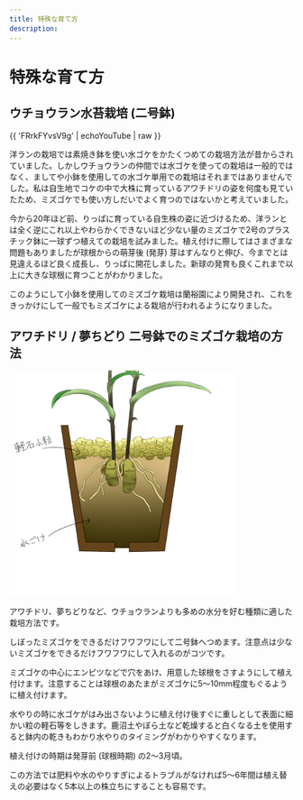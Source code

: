 ```yaml
---
title: 特殊な育て方
description:
---
```

特殊な育て方
==
ウチョウラン水苔栽培 (二号鉢)
--
{{ 'FRrkFYvsV9g' | echoYouTube | raw }}

洋ランの栽培では素焼き鉢を使い水ゴケをかたくつめての栽培方法が昔からされていました。しかしウチョウランの仲間では水ゴケを使っての栽培は一般的ではなく、ましてや小鉢を使用しての水ゴケ単用での栽培はそれまではありませんでした。私は自生地でコケの中で大株に育っているアワチドリの姿を何度も見ていたため、ミズゴケでも使い方しだいでよく育つのではないかと考えていました。

今から20年ほど前、りっぱに育っている自生株の姿に近づけるため、洋ランとは全く逆にこれ以上やわらかくできないほど少ない量のミズゴケで2号のプラスチック鉢に一球ずつ植えての栽培を試みました。植え付けに際してはさまざまな問題もありましたが球根からの萌芽後 (発芽) 芽はすんなりと伸び、今までとは見違えるほど良く成長し、りっぱに開花しました。新球の発育も良くこれまで以上に大きな球根に育つことがわかりました。

このようにして小鉢を使用してのミズゴケ栽培は蘭裕園により開発され、これをきっかけにして一般でもミズゴケによる栽培が行われるようになりました。

アワチドリ / 夢ちどり 二号鉢でのミズゴケ栽培の方法
--
<img src="/assets/images/growings_miz.jpg" alt="アワチドリ / 夢ちどり (Ponerorchis) - Ranyuen" height="400" />

アワチドリ、夢ちどりなど、ウチョウランよりも多めの水分を好む種類に適した栽培方法です。

しぼったミズゴケをできるだけフワフワにして二号鉢へつめます。注意点は少ないミズゴケをできるだけフワフワにして入れるのがコツです。

ミズゴケの中心にエンピツなどで穴をあけ、用意した球根をさすようにして植え付けます。注意することは球根のあたまがミズゴケに5～10mm程度もぐるように植え付けます。

水やりの時に水ゴケがはみ出さないように植え付け後すぐに重しとして表面に細かい粒の軽石等をしきます。鹿沼土やぼら土など乾燥すると白くなる土を使用すると鉢内の乾きもわかり水やりのタイミングがわかりやすくなります。

植え付けの時期は発芽前 (球根時期) の2～3月頃。

この方法では肥料や水のやりすぎによるトラブルがなければ5～6年間は植え替えの必要はなく5本以上の株立ちにすることも容易です。
